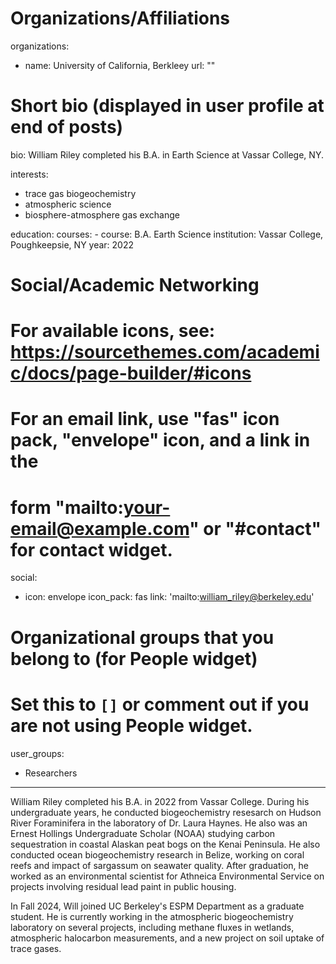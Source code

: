# Organizations/Affiliations
organizations:
  - name: University of California, Berkleey
    url: ""

# Short bio (displayed in user profile at end of posts)
bio: William Riley completed his B.A. in Earth Science at Vassar College, NY.  

interests:
  - trace gas biogeochemistry
  - atmospheric science
  - biosphere-atmosphere gas exchange
  
education:
  courses:
    - course: B.A. Earth Science
      institution: Vassar College, Poughkeepsie, NY
      year: 2022
      
# Social/Academic Networking
# For available icons, see: https://sourcethemes.com/academic/docs/page-builder/#icons
#   For an email link, use "fas" icon pack, "envelope" icon, and a link in the
#   form "mailto:your-email@example.com" or "#contact" for contact widget.
social:
  - icon: envelope
    icon_pack: fas
    link: 'mailto:william_riley@berkeley.edu'

# Organizational groups that you belong to (for People widget)
#   Set this to `[]` or comment out if you are not using People widget.
user_groups:
- Researchers
---

William Riley completed his B.A. in 2022 from Vassar College. During his undergraduate years, he conducted biogeochemistry resesarch on Hudson River Foraminifera in the laboratory of Dr. Laura Haynes.  He also was an Ernest Hollings Undergraduate Scholar (NOAA) studying carbon sequestration in coastal Alaskan peat bogs on the Kenai Peninsula. He also conducted ocean biogeochemistry research in Belize, working on coral reefs and impact of sargassum on seawater quality.  After graduation, he worked as an environmental scientist for Athneica Environmental Service on projects involving residual lead paint in public housing.  
<p>
In Fall 2024, Will joined UC Berkeley's ESPM Department as a graduate student.  He is currently working in the atmospheric biogeochemistry laboratory on several projects, including methane fluxes in wetlands, atmospheric halocarbon measurements, and a new project on soil uptake of trace gases.  
